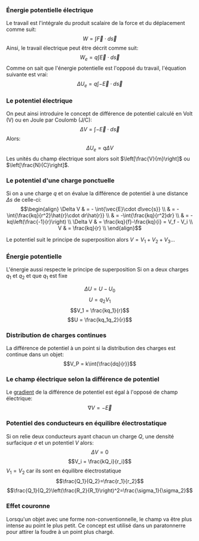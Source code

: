 ### Énergie potentielle électrique
Le travail est l'intégrale du produit scalaire de la force et du déplacement comme suit:$$W = \int{\vec{F}\cdot d\vec{s}}$$
Ainsi, le travail électrique peut être décrit comme suit: $$W_e = q \int{\vec{E}\cdot d\vec{s}}$$
Comme on sait que l'énergie potentielle est l'opposé du travail, l'équation suivante est vrai:$$\Delta U_e = q \int{-\vec{E}\cdot d\vec{s}}$$
### Le potentiel électrique 
On peut ainsi introduire le concept de différence de potentiel calculé en Volt (V) ou en Joule par Coulomb (J/C): $$\Delta V =  \int{-\vec{E}\cdot d\vec{s}}$$
Alors: $$\Delta U_e = q \Delta V$$
Les unités du champ électrique sont alors soit $\left[\frac{V}{m}\right]$ ou $\left[\frac{N}{C}\right]$.

### Le potentiel d'une charge ponctuelle
Si on a une charge $q$ et on évalue la différence de potentiel à une distance $\Delta s$ de celle-ci:
$$\begin{align}
\Delta V & = - \int{\vec{E}\cdot d\vec{s}} \\
& = -\int{\frac{kq}{r^2}\hat{r}\cdot dr\hat{r}} \\
& = -\int{\frac{kq}{r^2}dr} \\
& = -kq\left(\frac{-1}{r}\right) \\
\Delta V & = \frac{kq}{f}-\frac{kq}{i} = V_f - V_i \\
V & = \frac{kq}{r} \\
\end{align}$$

Le potentiel suit le principe de superposition alors $V = V_1 + V_2 + V_3 ...$ 
### Énergie potentielle
L'énergie aussi respecte le principe de superposition
Si on a deux charges $q_1$ et $q_2$ et que $q_1$ est fixe

$$\Delta U = U -U_0$$
$$U = q_2 V_1$$
$$V_1 = \frac{kq_1}{r}$$
$$U = \frac{kq_1q_2}{r}$$
### Distribution de charges continues
La différence de potentiel à un point si la distribution des charges est continue dans un objet:
$$V_P = k\int{\frac{dq}{r}}$$
### Le champ électrique selon la différence de potentiel
Le [gradient](gradient.md) de la différence de potentiel est égal à l'opposé de champ électrique:
$$\nabla V = -\vec{E}$$
### Potentiel des conducteurs en équilibre électrostatique
Si on relie deux conducteurs ayant chacun un charge $Q$, une densité surfacique $\sigma$ et un potentiel $V$ alors:
$$\Delta V = 0$$
$$V_i = \frac{kQ_i}{r_i}$$
$V_1 = V_2$ car ils sont en équilibre électrostatique
$$\frac{Q_1}{Q_2}=\frac{r_1}{r_2}$$
$$\frac{Q_1}{Q_2}\left(\frac{R_2}{R_1}\right)^2=\frac{\sigma_1}{\sigma_2}$$
### Effet couronne
Lorsqu'un objet avec une forme non-conventionnelle, le champ va être plus intense au point le plus petit. Ce concept est utilisé dans un paratonnerre pour attirer la foudre à un point plus chargé.